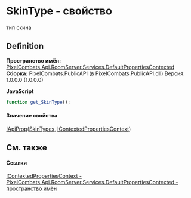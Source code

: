 # SkinType - свойство


тип скина



## Definition
**Пространство имён:** <a href="799af8ab-53d4-0ebd-f4eb-cde8029e7e44">PixelCombats.Api.RoomServer.Services.DefaultPropertiesContexted</a>  
**Сборка:** PixelCombats.PublicAPI (в PixelCombats.PublicAPI.dll) Версия: 1.0.0.0 (1.0.0.0)

**JavaScript**
``` JavaScript
function get_SkinType();

```



#### Значение свойства
<a href="c9eff8a0-836a-2f39-ef16-60c450c5b769">IApiProp</a>(<a href="87a09b6e-0765-8008-d53f-420e0e33b446">SkinTypes</a>, <a href="28a70a07-01d2-1fac-77fc-a5d48d8d06d2">IContextedPropertiesContext</a>)

## См. также


#### Ссылки
<a href="28a70a07-01d2-1fac-77fc-a5d48d8d06d2">IContextedPropertiesContext - </a>  
<a href="799af8ab-53d4-0ebd-f4eb-cde8029e7e44">PixelCombats.Api.RoomServer.Services.DefaultPropertiesContexted - пространство имён</a>  
